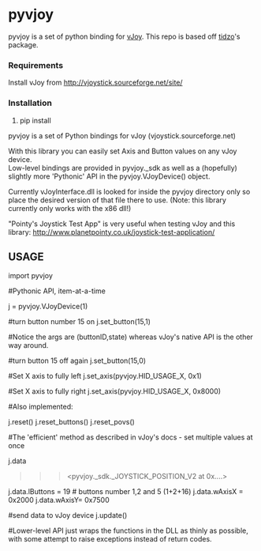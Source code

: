 # pyvjoy

pyvjoy is a set of python binding for <a href='vjoystick.sourceforge.net'>vJoy</a>. This repo is based off <a href="https://github.com/tidzo/pyvjoy">tidzo</a>'s package.

### Requirements

Install vJoy from http://vjoystick.sourceforge.net/site/

### Installation

1. pip install 






pyvjoy is a set of Python bindings for vJoy (vjoystick.sourceforge.net)

With this library you can easily set Axis and Button values on any vJoy device.  
Low-level bindings are provided in pyvjoy._sdk as well as a (hopefully) slightly more 'Pythonic' API in the pyvjoy.VJoyDevice() object.

Currently vJoyInterface.dll is looked for inside the pyvjoy directory only so place the desired version of that file there to use. (Note: this library currently only works with the x86 dll!)

"Pointy's Joystick Test App" is very useful when testing vJoy and this library: http://www.planetpointy.co.uk/joystick-test-application/

USAGE
-----

import pyvjoy

#Pythonic API, item-at-a-time

j = pyvjoy.VJoyDevice(1)

#turn button number 15 on
j.set_button(15,1)

#Notice the args are (buttonID,state) whereas vJoy's native API is the other way around.


#turn button 15 off again
j.set_button(15,0)

#Set X axis to fully left
j.set_axis(pyvjoy.HID_USAGE_X, 0x1)

#Set X axis to fully right
j.set_axis(pyvjoy.HID_USAGE_X, 0x8000)

#Also implemented:

j.reset()
j.reset_buttons()
j.reset_povs()


#The 'efficient' method as described in vJoy's docs - set multiple values at once

j.data
>>> <pyvjoy._sdk._JOYSTICK_POSITION_V2 at 0x....>


j.data.lButtons = 19 # buttons number 1,2 and 5 (1+2+16)
j.data.wAxisX = 0x2000 
j.data.wAxisY= 0x7500

#send data to vJoy device
j.update()


#Lower-level API just wraps the functions in the DLL as thinly as possible, with some attempt to raise exceptions instead of return codes.



